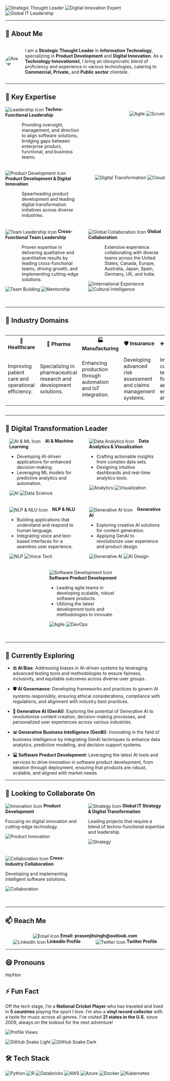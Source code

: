 ![Strategic Thought Leader](https://img.shields.io/badge/Strategic%20Thought%20Leader-%E2%9C%94%EF%B8%8F-blue)
![Digital Innovation Expert](https://img.shields.io/badge/Digital%20Innovation%20Expert-%E2%9C%94%EF%B8%8F-brightgreen)
![Global IT Leadership](https://img.shields.io/badge/Global%20IT%20Leadership-%E2%9C%94%EF%B8%8F-blueviolet)

---

## 👀 About Me

<div style="display: flex; align-items: center;">
  <img src="https://img.icons8.com/color/96/000000/businessman.png" alt="Avatar" style="border-radius: 50%; margin-right: 20px;" />
  <div>
    <p>I am a <strong>Strategic Thought Leader</strong> in <strong>Information Technology</strong>, specializing in <strong>Product Development</strong> and <strong>Digital Innovation</strong>. As a <strong>Technology Innovationist</strong>, I bring an idiosyncratic blend of proficiency and experience in various technologies, catering to <strong>Commercial, Private,</strong> and <strong>Public sector</strong> clientele.</p>
  </div>
</div>

---

## 🌟 Key Expertise

<div style="display: flex; flex-wrap: wrap; justify-content: space-between;">

  <div style="flex: 0 0 48%; margin-bottom: 20px;">
    <img src="https://img.icons8.com/color/48/000000/leadership.png" alt="Leadership Icon" style="vertical-align: middle;"/> 
    <strong>Techno-Functional Leadership</strong>
    <p style="margin-left: 52px;">
      Providing oversight, management, and direction to align software solutions, bridging gaps between enterprise product, functional, and business teams.
    </div>

![Agile](https://img.shields.io/badge/Agile-Project%20Management-blue) ![Scrum](https://img.shields.io/badge/Scrum-Framework-green)
    

  <div style="flex: 0 0 48%; margin-bottom: 20px;">
    <img src="https://img.icons8.com/color/48/000000/development-skill.png" alt="Product Development Icon" style="vertical-align: middle;"/> 
    <strong>Product Development & Digital Innovation</strong>
    <p style="margin-left: 52px;">
      Spearheading product development and leading digital transformation initiatives across diverse industries.    
  </div>

![Digital Transformation](https://img.shields.io/badge/Digital%20Transformation-Innovation-red) 
![Cloud](https://img.shields.io/badge/Cloud-Computing-orange)
    

  <div style="flex: 0 0 48%; margin-bottom: 20px;">
    <img src="https://img.icons8.com/color/48/000000/teamwork.png" alt="Team Leadership Icon" style="vertical-align: middle;"/> 
    <strong>Cross-Functional Team Leadership</strong>
    <p style="margin-left: 52px;">
      Proven expertise in delivering qualitative and quantitative results by leading cross-functional teams, driving growth, and implementing cutting-edge solutions.
    
![Team Building](https://img.shields.io/badge/Team%20Building-Leadership-yellowgreen) 
![Mentorship](https://img.shields.io/badge/Mentorship-Guidance-blueviolet)
    
  </div>

  <div style="flex: 0 0 48%; margin-bottom: 20px;">
    <img src="https://img.icons8.com/color/48/000000/globe--v1.png" alt="Global Collaboration Icon" style="vertical-align: middle;"/> 
    <strong>Global Collaboration</strong>
    <p style="margin-left: 52px;">
      Extensive experience collaborating with diverse teams across the United States, Canada, Europe, Australia, Japan, Spain, Germany, UK, and India.

      
![International Experience](https://img.shields.io/badge/International%20Experience-Global-orange) 
![Cultural Intelligence](https://img.shields.io/badge/Cultural%20Intelligence-Adaptive-brightgreen)
    
  </div>

</div>

---

## 🚀 Industry Domains

<div style="overflow-x: auto;">
<table>
  <tr>
    <th>🏥 Healthcare</th>
    <th>💊 Pharma</th>
    <th>🏭 Manufacturing</th>
    <th>🛡️ Insurance</th>
    <th>✈️ Aerospace</th>
    <th>🛒 E-Commerce</th>
    <th>🏛️ State Governments</th>
    <th>🏢 Federal Government</th>
  </tr>
  <tr>
    <td>Improving patient care and operational efficiency.</td>
    <td>Specializing in pharmaceutical research and development solutions.</td>
    <td>Enhancing production through automation and IoT integration.</td>
    <td>Developing advanced risk assessment and claims management systems.</td>
    <td>Implementing cutting-edge technology for aerospace engineering and logistics.</td>
    <td>Driving growth through digital transformation in retail and online marketplaces.</td>
    <td>Streamlining government operations and public services with technology.</td>
    <td>Enhancing security, data management, and operational efficiency at the federal level.</td>
  </tr>
</table>
</div>

---

## 🎨 Digital Transformation Leader

<div style="display: flex; flex-wrap: wrap; justify-content: space-around;">
  <div style="flex: 0 0 45%; margin-bottom: 20px;">
    <img src="https://img.icons8.com/color/48/000000/artificial-intelligence.png" alt="AI & ML Icon" style="vertical-align: middle; margin-right: 10px;"/>
    <strong>AI & Machine Learning</strong>
    <ul>
      <li>Developing AI-driven applications for enhanced decision-making.</li>
      <li>Leveraging ML models for predictive analytics and automation.</li>
    </ul>
    
![AI](https://img.shields.io/badge/Artificial%20Intelligence-Machine%20Learning-blue)
      ![Data Science](https://img.shields.io/badge/Data%20Science-Python-green)

    
  </div>
  <div style="flex: 0 0 45%; margin-bottom: 20px;">
    <img src="https://img.icons8.com/color/48/000000/combo-chart.png" alt="Data Analytics Icon" style="vertical-align: middle; margin-right: 10px;"/>
    <strong>Data Analytics & Visualization</strong>
    <ul>
      <li>Crafting actionable insights from complex data sets.</li>
      <li>Designing intuitive dashboards and real-time analytics tools.</li>
    </ul>
    
![Analytics](https://img.shields.io/badge/Analytics-Business%20Intelligence-red) ![Visualization](https://img.shields.io/badge/Data%20Visualization-PowerBI-yellowgreen)
    
  </div>
  <div style="flex: 0 0 45%; margin-bottom: 20px;">
    <img src="https://img.icons8.com/color/48/000000/chat.png" alt="NLP & NLU Icon" style="vertical-align: middle; margin-right: 10px;"/>
    <strong>NLP & NLU</strong>
    <ul>
      <li>Building applications that understand and respond to human language.</li>
      <li>Integrating voice and text-based interfaces for a seamless user experience.</li>
    </ul>


![NLP](https://img.shields.io/badge/Natural%20Language%20Processing-Text%20Analysis-orange) ![Voice Tech](https://img.shields.io/badge/Voice%20Technology-Interactive-brightgreen)
  </div>
  <div style="flex: 0 0 45%; margin-bottom: 20px;">
    <img src="https://img.icons8.com/color/48/000000/artificial-intelligence.png" alt="Generative AI Icon" style="vertical-align: middle; margin-right: 10px;"/>
    <strong>Generative AI</strong>
    <ul>
      <li>Exploring creative AI solutions for content generation.</li>
      <li>Applying GenAI to revolutionize user experience and product design.</li>
    </ul>

![Generative AI](https://img.shields.io/badge/Generative%20AI-Innovation-blueviolet) ![AI Design](https://img.shields.io/badge/AI%20Design-User%20Experience-yellow)
  </div>
  <div style="flex: 0 0 45%; margin-bottom: 20px;">
    <img src="https://img.icons8.com/color/48/000000/system-task.png" alt="Software Development Icon" style="vertical-align: middle; margin-right: 10px;"/>
    <strong>Software Product Development</strong>
    <ul>
      <li>Leading agile teams in developing scalable, robust software products.</li>
      <li>Utilizing the latest development tools and methodologies to innovate.</li>
    </ul>
    
![Agile](https://img.shields.io/badge/Agile-Software%20Development-blue) ![DevOps](https://img.shields.io/badge/DevOps-CI%2FCD-orange)
  </div>
</div>

---

## 🌱 Currently Exploring

- **⚖️ AI Bias**: Addressing biases in AI-driven systems by leveraging advanced testing tools and methodologies to ensure fairness, inclusivity, and equitable outcomes across diverse user groups.
  
- **🛡️ AI Governance**: Developing frameworks and practices to govern AI systems responsibly, ensuring ethical considerations, compliance with regulations, and alignment with industry best practices.

- **🤖 Generative AI (GenAI)**: Exploring the potential of Generative AI to revolutionize content creation, decision-making processes, and personalized user experiences across various industries.

- **📊 Generative Business Intelligence (GenBI)**: Innovating in the field of business intelligence by integrating GenAI techniques to enhance data analytics, predictive modeling, and decision support systems.

- **💻 Software Product Development**: Leveraging the latest AI tools and services to drive innovation in software product development, from ideation through deployment, ensuring that products are robust, scalable, and aligned with market needs.

---

## 💼 Looking to Collaborate On

<div style="display: flex; flex-wrap: wrap; justify-content: space-between;">
  <div style="flex: 0 0 48%; margin-bottom: 20px;">
    <img src="https://img.icons8.com/color/48/000000/innovation.png" alt="Innovation Icon" style="vertical-align: middle;"/>
    <strong>Product Development</strong>
    <p>Focusing on digital innovation and cutting-edge technology.</p>

![Product Innovation](https://img.shields.io/badge/Product%20Innovation-Creativity-green)
  </div>
  <div style="flex: 0 0 48%; margin-bottom: 20px;">
    <img src="https://img.icons8.com/color/48/000000/strategy-board.png" alt="Strategy Icon" style="vertical-align: middle;"/>
    <strong>Global IT Strategy & Digital Transformation</strong>
    <p>Leading projects that require a blend of techno-functional expertise and leadership.</p>

![Strategy](https://img.shields.io/badge/Strategy-Global%20Leadership-blue)
  </div>
  <div style="flex: 0 0 48%; margin-bottom: 20px;">
    <img src="https://img.icons8.com/color/48/000000/handshake.png" alt="Collaboration Icon" style="vertical-align: middle;"/>
    <strong>Cross-Industry Collaboration</strong>
    <p>Developing and implementing intelligent software solutions.</p>

![Collaboration](https://img.shields.io/badge/Collaboration-Industry%20Expertise-yellow)
  </div>
</div>

---

## 📫 Reach Me

<div style="display: flex; flex-wrap: wrap; justify-content: space-around;">
  <a href="mailto:prasenjitsingh@outlook.com" style="text-decoration: none;">
    <img src="https://img.icons8.com/color/48/000000/new-post.png" alt="Email Icon" style="vertical-align: middle;"/> 
    <strong>Email: prasenjitsingh@outlook.com</strong>
  </a>
  <a href="https://www.linkedin.com/in/prasenjitsingh/" target="_blank" style="text-decoration: none;">
    <img src="https://img.icons8.com/color/48/000000/linkedin.png" alt="LinkedIn Icon" style="vertical-align: middle;"/> 
    <strong>LinkedIn Profile</strong>
  </a>
  <a href="https://twitter.com/prasenjitsingh" target="_blank" style="text-decoration: none;">
    <img src="https://img.icons8.com/color/48/000000/twitter.png" alt="Twitter Icon" style="vertical-align: middle;"/> 
    <strong>Twitter Profile</strong>
  </a>
</div>

---

## 😄 Pronouns
He/Him

## ⚡ Fun Fact
Off the tech stage, I’m a **National Cricket Player** who has traveled and lived in **5 countries** playing the sport I love. I’m also a **vinyl record collector** with a taste for music across all genres. I’ve visited **21 states in the U.S.** since 2009, always on the lookout for the next adventure!

![Profile Views](https://komarev.com/ghpvc/?username=PrasenjitSingh&style=flat-square&color=blue)

![GitHub Snake Light](https://github.com/PrasenjitSingh/PrasenjitSingh/blob/output/github-contribution-grid-snake.svg#gh-light-mode-only)
![GitHub Snake Dark](https://github.com/PrasenjitSingh/PrasenjitSingh/blob/output/github-contribution-grid-snake-dark.svg#gh-dark-mode-only)

## 🛠 Tech Stack
![Python](https://img.shields.io/badge/Python-3776AB?logo=python&logoColor=white)
![R](https://img.shields.io/badge/R-276DC3?logo=r&logoColor=white)
![Databricks](https://img.shields.io/badge/Databricks-EF3E2E?logo=databricks&logoColor=white)
![AWS](https://img.shields.io/badge/AWS-232F3E?logo=amazon-aws&logoColor=white)
![Azure](https://img.shields.io/badge/Azure-0078D4?logo=microsoft-azure&logoColor=white)
![Docker](https://img.shields.io/badge/Docker-2496ED?logo=docker&logoColor=white)
![Kubernetes](https://img.shields.io/badge/Kubernetes-326CE5?logo=kubernetes&logoColor=white)

